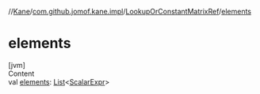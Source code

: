 //[Kane](../../index.md)/[com.github.jomof.kane.impl](../index.md)/[LookupOrConstantMatrixRef](index.md)/[elements](elements.md)



# elements  
[jvm]  
Content  
val [elements](elements.md): [List](https://kotlinlang.org/api/latest/jvm/stdlib/kotlin.collections/-list/index.html)<[ScalarExpr](../-scalar-expr/index.md)>  



